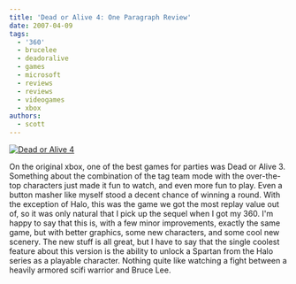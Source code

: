 ```yaml
---
title: 'Dead or Alive 4: One Paragraph Review'
date: 2007-04-09
tags:
  - '360'
  - brucelee
  - deadoralive
  - games
  - microsoft
  - reviews
  - reviews
  - videogames
  - xbox
authors:
  - scott
---
```


[![Dead or Alive 4](/images/327361209_45d0ac0a54_m.jpg)](http://www.flickr.com/photos/spaceninja/327361209/)

On the original xbox, one of the best games for parties was Dead or Alive 3. Something about the combination of the tag team mode with the over-the-top characters just made it fun to watch, and even more fun to play. Even a button masher like myself stood a decent chance of winning a round. With the exception of Halo, this was the game we got the most replay value out of, so it was only natural that I pick up the sequel when I got my 360. I'm happy to say that this is, with a few minor improvements, exactly the same game, but with better graphics, some new characters, and some cool new scenery. The new stuff is all great, but I have to say that the single coolest feature about this version is the ability to unlock a Spartan from the Halo series as a playable character. Nothing quite like watching a fight between a heavily armored scifi warrior and Bruce Lee.
